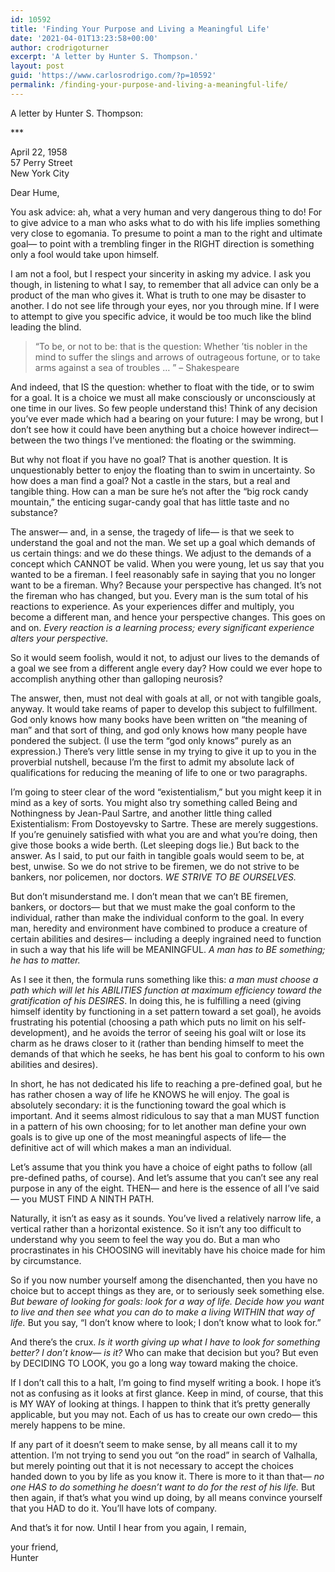 ```yaml
---
id: 10592
title: 'Finding Your Purpose and Living a Meaningful Life'
date: '2021-04-01T13:23:58+00:00'
author: crodrigoturner
excerpt: 'A letter by Hunter S. Thompson.'
layout: post
guid: 'https://www.carlosrodrigo.com/?p=10592'
permalink: /finding-your-purpose-and-living-a-meaningful-life/
---
```


A letter by Hunter S. Thompson:

\*\*\*

April 22, 1958  
57 Perry Street  
New York City

Dear Hume,

You ask advice: ah, what a very human and very dangerous thing to do! For to give advice to a man who asks what to do with his life implies something very close to egomania. To presume to point a man to the right and ultimate goal— to point with a trembling finger in the RIGHT direction is something only a fool would take upon himself.

I am not a fool, but I respect your sincerity in asking my advice. I ask you though, in listening to what I say, to remember that all advice can only be a product of the man who gives it. What is truth to one may be disaster to another. I do not see life through your eyes, nor you through mine. If I were to attempt to give you specific advice, it would be too much like the blind leading the blind.

> “To be, or not to be: that is the question: Whether ’tis nobler in the mind to suffer the slings and arrows of outrageous fortune, or to take arms against a sea of troubles … ” – Shakespeare

And indeed, that IS the question: whether to float with the tide, or to swim for a goal. It is a choice we must all make consciously or unconsciously at one time in our lives. So few people understand this! Think of any decision you’ve ever made which had a bearing on your future: I may be wrong, but I don’t see how it could have been anything but a choice however indirect— between the two things I’ve mentioned: the floating or the swimming.

But why not float if you have no goal? That is another question. It is unquestionably better to enjoy the floating than to swim in uncertainty. So how does a man find a goal? Not a castle in the stars, but a real and tangible thing. How can a man be sure he’s not after the “big rock candy mountain,” the enticing sugar-candy goal that has little taste and no substance?

The answer— and, in a sense, the tragedy of life— is that we seek to understand the goal and not the man. We set up a goal which demands of us certain things: and we do these things. We adjust to the demands of a concept which CANNOT be valid. When you were young, let us say that you wanted to be a fireman. I feel reasonably safe in saying that you no longer want to be a fireman. Why? Because your perspective has changed. It’s not the fireman who has changed, but you. Every man is the sum total of his reactions to experience. As your experiences differ and multiply, you become a different man, and hence your perspective changes. This goes on and on. *Every reaction is a learning process; every significant experience alters your perspective.*

So it would seem foolish, would it not, to adjust our lives to the demands of a goal we see from a different angle every day? How could we ever hope to accomplish anything other than galloping neurosis?

The answer, then, must not deal with goals at all, or not with tangible goals, anyway. It would take reams of paper to develop this subject to fulfillment. God only knows how many books have been written on “the meaning of man” and that sort of thing, and god only knows how many people have pondered the subject. (I use the term “god only knows” purely as an expression.) There’s very little sense in my trying to give it up to you in the proverbial nutshell, because I’m the first to admit my absolute lack of qualifications for reducing the meaning of life to one or two paragraphs.

I’m going to steer clear of the word “existentialism,” but you might keep it in mind as a key of sorts. You might also try something called Being and Nothingness by Jean-Paul Sartre, and another little thing called Existentialism: From Dostoyevsky to Sartre. These are merely suggestions. If you’re genuinely satisfied with what you are and what you’re doing, then give those books a wide berth. (Let sleeping dogs lie.) But back to the answer. As I said, to put our faith in tangible goals would seem to be, at best, unwise. So we do not strive to be firemen, we do not strive to be bankers, nor policemen, nor doctors. *WE STRIVE TO BE OURSELVES.*

But don’t misunderstand me. I don’t mean that we can’t BE firemen, bankers, or doctors— but that we must make the goal conform to the individual, rather than make the individual conform to the goal. In every man, heredity and environment have combined to produce a creature of certain abilities and desires— including a deeply ingrained need to function in such a way that his life will be MEANINGFUL. *A man has to BE something; he has to matter.*

As I see it then, the formula runs something like this: *a man must choose a path which will let his ABILITIES function at maximum efficiency toward the gratification of his DESIRES*. In doing this, he is fulfilling a need (giving himself identity by functioning in a set pattern toward a set goal), he avoids frustrating his potential (choosing a path which puts no limit on his self-development), and he avoids the terror of seeing his goal wilt or lose its charm as he draws closer to it (rather than bending himself to meet the demands of that which he seeks, he has bent his goal to conform to his own abilities and desires).

In short, he has not dedicated his life to reaching a pre-defined goal, but he has rather chosen a way of life he KNOWS he will enjoy. The goal is absolutely secondary: it is the functioning toward the goal which is important. And it seems almost ridiculous to say that a man MUST function in a pattern of his own choosing; for to let another man define your own goals is to give up one of the most meaningful aspects of life— the definitive act of will which makes a man an individual.

Let’s assume that you think you have a choice of eight paths to follow (all pre-defined paths, of course). And let’s assume that you can’t see any real purpose in any of the eight. THEN— and here is the essence of all I’ve said— you MUST FIND A NINTH PATH.

Naturally, it isn’t as easy as it sounds. You’ve lived a relatively narrow life, a vertical rather than a horizontal existence. So it isn’t any too difficult to understand why you seem to feel the way you do. But a man who procrastinates in his CHOOSING will inevitably have his choice made for him by circumstance.

So if you now number yourself among the disenchanted, then you have no choice but to accept things as they are, or to seriously seek something else. *But beware of looking for goals: look for a way of life. Decide how you want to live and then see what you can do to make a living WITHIN that way of life.* But you say, “I don’t know where to look; I don’t know what to look for.”

And there’s the crux. *Is it worth giving up what I have to look for something better? I don’t know— is it?* Who can make that decision but you? But even by DECIDING TO LOOK, you go a long way toward making the choice.

If I don’t call this to a halt, I’m going to find myself writing a book. I hope it’s not as confusing as it looks at first glance. Keep in mind, of course, that this is MY WAY of looking at things. I happen to think that it’s pretty generally applicable, but you may not. Each of us has to create our own credo— this merely happens to be mine.

If any part of it doesn’t seem to make sense, by all means call it to my attention. I’m not trying to send you out “on the road” in search of Valhalla, but merely pointing out that it is not necessary to accept the choices handed down to you by life as you know it. There is more to it than that— *no one HAS to do something he doesn’t want to do for the rest of his life.* But then again, if that’s what you wind up doing, by all means convince yourself that you HAD to do it. You’ll have lots of company.

And that’s it for now. Until I hear from you again, I remain,

your friend,  
Hunter